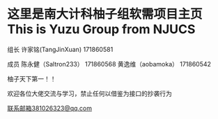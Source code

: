 # 这里是南大计科柚子组软需项目主页 This is Yuzu Group from NJUCS

组长 许家铭(TangJinXuan) 171860581 

成员 陈永健（Saltron233） 171860568 黄逸维（aobamoka） 171860542

柚子天下第一！！

欢迎各位大佬交流与学习，禁止任何以借鉴为接口的抄袭行为

联系邮箱381026323@qq.com
